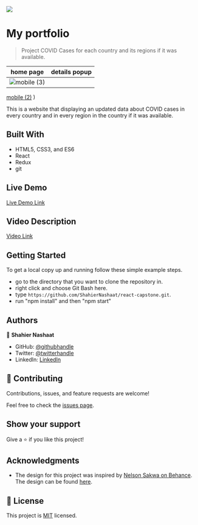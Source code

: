 ![](https://img.shields.io/badge/Microverse-blueviolet)

# My portfolio

> Project COVID Cases for each country and its regions if it was available.

 home page                                  |  details popup
:------------------------------------------:|:---------------------------------------:
 ![mobile (3)](https://user-images.githubusercontent.com/77038610/149923440-ebb2ddcc-5c44-49ae-b264-9903f2c07527.png) |
 [mobile (2)](https://user-images.githubusercontent.com/77038610/149923467-78a4c412-0d43-464f-871c-1e3237b22b9c.png)
)

This is a website that displaying an updated data about COVID cases in every country and in every region
in the country if it was available.

## Built With

- HTML5, CSS3, and ES6
- React
- Redux
- git

## Live Demo

[Live Demo Link](https://covid-cases-shahier.herokuapp.com/)

## Video Description

[Video Link](https://www.loom.com/share/f64005f54edd4685b3dffc6ec60e34a3)

## Getting Started

To get a local copy up and running follow these simple example steps.

- go to the directory that you want to clone the repository in.
- right click and choose Git Bash here.
- type ```https://github.com/ShahierNashaat/react-capstone.git```.
- run "npm install" and then "npm start"



## Authors

👤 **Shahier Nashaat**

- GitHub: [@githubhandle](https://github.com/ShahierNashaat)
- Twitter: [@twitterhandle](https://twitter.com/ShahierN)
- LinkedIn: [LinkedIn](https://www.linkedin.com/in/shahier-nashaat-73519313a/)
## 🤝 Contributing

Contributions, issues, and feature requests are welcome!

Feel free to check the [issues page](../../issues/).

## Show your support

Give a ⭐️ if you like this project!

## Acknowledgments

- The design for this project was inspired by [Nelson Sakwa on Behance](https://www.behance.net/sakwadesignstudio). The design can be found [here](https://www.behance.net/gallery/31579789/Ballhead-App-%28Free-PSDs%29).

## 📝 License

This project is [MIT](./MIT.md) licensed.
